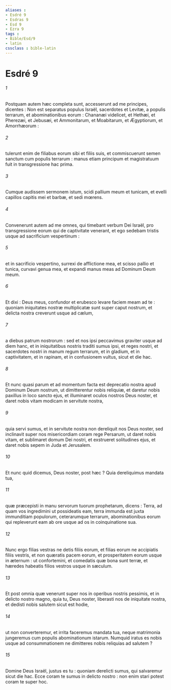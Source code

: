 ```yaml
---
aliases : 
- Esdré 9
- Esdras 9
- Esd 9
- Ezra 9
tags : 
- Bible/Esd/9
- latin
cssclass : bible-latin
---
```


# Esdré 9

###### 1
Postquam autem hæc completa sunt, accesserunt ad me principes, dicentes : Non est separatus populus Israël, sacerdotes et Levitæ, a populis terrarum, et abominationibus eorum : Chananæi videlicet, et Hethæi, et Pherezæi, et Jebusæi, et Ammonitarum, et Moabitarum, et Ægyptiorum, et Amorrhæorum :
###### 2
tulerunt enim de filiabus eorum sibi et filiis suis, et commiscuerunt semen sanctum cum populis terrarum : manus etiam principum et magistratuum fuit in transgressione hac prima.
###### 3
Cumque audissem sermonem istum, scidi pallium meum et tunicam, et evelli capillos capitis mei et barbæ, et sedi mœrens.
###### 4
Convenerunt autem ad me omnes, qui timebant verbum Dei Israël, pro transgressione eorum qui de captivitate venerant, et ego sedebam tristis usque ad sacrificium vespertinum :
###### 5
et in sacrificio vespertino, surrexi de afflictione mea, et scisso pallio et tunica, curvavi genua mea, et expandi manus meas ad Dominum Deum meum.
###### 6
Et dixi : Deus meus, confundor et erubesco levare faciem meam ad te : quoniam iniquitates nostræ multiplicatæ sunt super caput nostrum, et delicta nostra creverunt usque ad cælum,
###### 7
a diebus patrum nostrorum : sed et nos ipsi peccavimus graviter usque ad diem hanc, et in iniquitatibus nostris traditi sumus ipsi, et reges nostri, et sacerdotes nostri in manum regum terrarum, et in gladium, et in captivitatem, et in rapinam, et in confusionem vultus, sicut et die hac.
###### 8
Et nunc quasi parum et ad momentum facta est deprecatio nostra apud Dominum Deum nostrum, ut dimitterentur nobis reliquiæ, et daretur nobis paxillus in loco sancto ejus, et illuminaret oculos nostros Deus noster, et daret nobis vitam modicam in servitute nostra,
###### 9
quia servi sumus, et in servitute nostra non dereliquit nos Deus noster, sed inclinavit super nos misericordiam coram rege Persarum, ut daret nobis vitam, et sublimaret domum Dei nostri, et exstrueret solitudines ejus, et daret nobis sepem in Juda et Jerusalem.
###### 10
Et nunc quid dicemus, Deus noster, post hæc ? Quia dereliquimus mandata tua,
###### 11
quæ præcepisti in manu servorum tuorum prophetarum, dicens : Terra, ad quam vos ingredimini ut possideatis eam, terra immunda est juxta immunditiam populorum, ceterarumque terrarum, abominationibus eorum qui repleverunt eam ab ore usque ad os in coinquinatione sua.
###### 12
Nunc ergo filias vestras ne detis filiis eorum, et filias eorum ne accipiatis filiis vestris, et non quæratis pacem eorum, et prosperitatem eorum usque in æternum : ut confortemini, et comedatis quæ bona sunt terræ, et hæredes habeatis filios vestros usque in sæculum.
###### 13
Et post omnia quæ venerunt super nos in operibus nostris pessimis, et in delicto nostro magno, quia tu, Deus noster, liberasti nos de iniquitate nostra, et dedisti nobis salutem sicut est hodie,
###### 14
ut non converteremur, et irrita faceremus mandata tua, neque matrimonia jungeremus cum populis abominationum istarum. Numquid iratus es nobis usque ad consummationem ne dimitteres nobis reliquias ad salutem ?
###### 15
Domine Deus Israël, justus es tu : quoniam derelicti sumus, qui salvaremur sicut die hac. Ecce coram te sumus in delicto nostro : non enim stari potest coram te super hoc.
